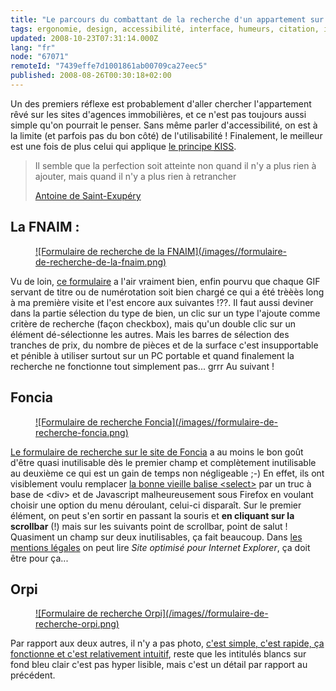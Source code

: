 ```yaml
---
title: "Le parcours du combattant de la recherche d'un appartement sur le web"
tags: ergonomie, design, accessibilité, interface, humeurs, citation, immobilier
updated: 2008-10-23T07:31:14.000Z
lang: "fr"
node: "67071"
remoteId: "7439effe7d1001861ab00709ca27eec5"
published: 2008-08-26T00:30:18+02:00
---
```


Un des premiers réflexe est probablement d'aller chercher l'appartement rêvé sur les sites d'agences immobilières, et ce n'est pas toujours aussi simple qu'on pourrait le penser. Sans même parler d'accessibilité, on est à la limite (et parfois pas du bon côté) de l'utilisabilité ! Finalement, le meilleur est une fois de plus celui qui applique [le principe <abbr title="Keep It Simple Stupid">KISS</abbr>](http://fr.wikipedia.org/wiki/KISS-principe).

<blockquote>
Il semble que la perfection soit atteinte non quand il n'y a plus rien à ajouter, mais quand il n'y a plus rien à retrancher

[Antoine de Saint-Exupéry](http://fr.wikipedia.org/wiki/Antoine_de_Saint-Exup%C3%A9ry)
</blockquote>


## La FNAIM :

<figure class="object-center"><a href="/images/formulaire-de-recherche-de-la-fnaim.png">![Formulaire de recherche de la FNAIM](/images//formulaire-de-recherche-de-la-fnaim.png)
</a></figure>


Vu de loin, [ce formulaire](http://www.fnaim.fr/recherche.html?category=vente) a l'air vraiment bien, enfin pourvu que chaque GIF servant de titre ou de numérotation soit bien chargé ce qui a été trèèès long à ma première visite et l'est encore aux suivantes !??. Il faut aussi deviner dans la partie sélection du type de bien, un clic sur un type l'ajoute comme critère de recherche (façon checkbox), mais qu'un double clic sur un élément dé-sélectionne les autres. Mais les barres de sélection des tranches de prix, du nombre de pièces et de la surface c'est insupportable et pénible à utiliser surtout sur un PC portable et quand finalement la recherche ne fonctionne tout simplement pas... grrr Au suivant !


## Foncia

<figure class="object-center"><a href="/images/formulaire-de-recherche-foncia.png">![Formulaire de recherche Foncia](/images//formulaire-de-recherche-foncia.png)
</a></figure>


[Le formulaire de recherche sur le site de Foncia](http://portails.foncia.fr/transaction/moteur.php?prv=nbav) a au moins le bon goût d'être quasi inutilisable dès le premier champ et complètement inutilisable au deuxième ce qui est un gain de temps non négligeable ;-) En effet, ils ont visiblement voulu remplacer [la bonne vieille balise &lt;select&gt;](http://www.w3schools.com/TAGS/tag_select.asp) par un truc à base de &lt;div&gt; et de Javascript malheureusement sous Firefox en voulant choisir une option du menu déroulant, celui-ci disparaît. Sur le premier élément, on peut s'en sortir en passant la souris et **en cliquant sur la scrollbar** (!) mais sur les suivants point de scrollbar, point de salut ! Quasiment un champ sur deux inutilisables, ça fait beaucoup. Dans [les mentions légales](http://fr.foncia.com/mentions_legales.htm) on peut lire *Site optimisé pour Internet Explorer*, ça doit être pour ça...


## Orpi

<figure class="object-center"><a href="/images/formulaire-de-recherche-orpi.png">![Formulaire de recherche Orpi](/images//formulaire-de-recherche-orpi.png)
</a></figure>


Par rapport aux deux autres, il n'y a pas photo, [c'est simple, c'est rapide, ça fonctionne et c'est relativement intuitif](http://www.orpi.com/acheter/home.jsp), reste que les intitulés blancs sur fond bleu clair c'est pas hyper lisible, mais c'est un détail par rapport au précédent.

